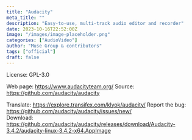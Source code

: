 ```yaml
---
title: "Audacity"
meta_title: ""
description: "Easy-to-use, multi-track audio editor and recorder"
date: 2023-10-16T22:52:00Z
image: "/images/image-placeholder.png"
categories: ["AudioVideo"]
author: "Muse Group & contributors"
tags: ["official"]
draft: false
---
```


License: GPL-3.0

Web page: https://www.audacityteam.org/
Source: https://github.com/audacity/audacity

Translate: https://explore.transifex.com/klyok/audacity/
Report the bug: https://github.com/audacity/audacity/issues/new/  
Download: https://github.com/audacity/audacity/releases/download/Audacity-3.4.2/audacity-linux-3.4.2-x64.AppImage
